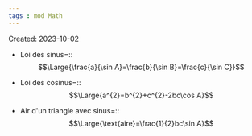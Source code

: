 ```yaml
---
tags : mod Math
---
```

Created: 2023-10-02

- Loi des sinus=::$$\Large{\frac{a}{\sin A}=\frac{b}{\sin B}=\frac{c}{\sin C}}$$
<!--SR:!2024-01-09,64,250-->
- Loi des cosinus=::$$\Large{a^{2}=b^{2}+c^{2}-2bc\cos A}$$
<!--SR:!2023-11-27,7,190-->

- Air d'un triangle avec sinus=::$$\Large{\text{aire}=\frac{1}{2}bc\sin A}$$
<!--SR:!2023-11-21,6,246-->
